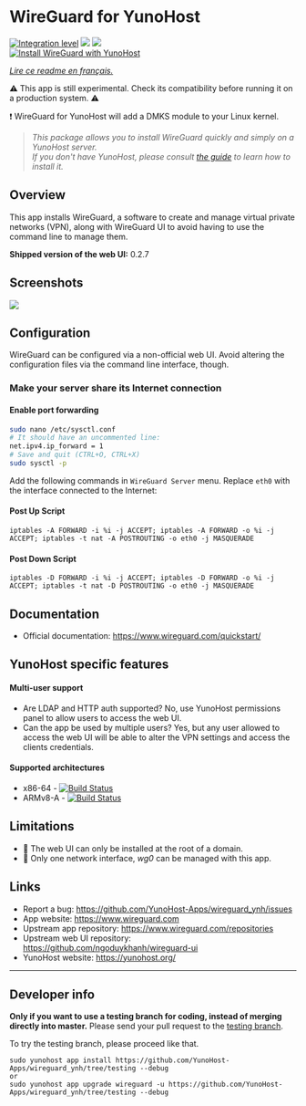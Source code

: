 # WireGuard for YunoHost

[![Integration level](https://dash.yunohost.org/integration/wireguard.svg)](https://dash.yunohost.org/appci/app/wireguard) ![](https://ci-apps.yunohost.org/ci/badges/wireguard.status.svg) ![](https://ci-apps.yunohost.org/ci/badges/wireguard.maintain.svg)  
[![Install WireGuard with YunoHost](https://install-app.yunohost.org/install-with-yunohost.svg)](https://install-app.yunohost.org/?app=wireguard)

*[Lire ce readme en français.](./README_fr.md)*

:warning: This app is still experimental. Check its compatibility before running it on a production system. :warning:

:exclamation: WireGuard for YunoHost will add a DMKS module to your Linux kernel.

> *This package allows you to install WireGuard quickly and simply on a YunoHost server.  
If you don't have YunoHost, please consult [the guide](https://yunohost.org/#/install) to learn how to install it.*

## Overview
This app installs WireGuard, a software to create and manage virtual private networks (VPN), along with WireGuard UI to avoid having to use the command line to manage them.

**Shipped version of the web UI:** 0.2.7

## Screenshots

![](https://user-images.githubusercontent.com/6447444/80270680-76adf980-86e4-11ea-8ca1-9237f0dfa249.png)

## Configuration

WireGuard can be configured via a non-official web UI. Avoid altering the configuration files via the command line interface, though.

### Make your server share its Internet connection

#### Enable port forwarding

```bash
sudo nano /etc/sysctl.conf
# It should have an uncommented line:
net.ipv4.ip_forward = 1
# Save and quit (CTRL+O, CTRL+X)
sudo sysctl -p
```

Add the following commands in `WireGuard Server` menu. Replace `eth0` with the interface connected to the Internet:

#### Post Up Script
```
iptables -A FORWARD -i %i -j ACCEPT; iptables -A FORWARD -o %i -j ACCEPT; iptables -t nat -A POSTROUTING -o eth0 -j MASQUERADE
```

#### Post Down Script
```
iptables -D FORWARD -i %i -j ACCEPT; iptables -D FORWARD -o %i -j ACCEPT; iptables -t nat -D POSTROUTING -o eth0 -j MASQUERADE
```

## Documentation

 * Official documentation: https://www.wireguard.com/quickstart/
<!-- * YunoHost documentation: -->

## YunoHost specific features

#### Multi-user support

* Are LDAP and HTTP auth supported? No, use YunoHost permissions panel to allow users to access the web UI.
* Can the app be used by multiple users? Yes, but any user allowed to access the web UI will be able to alter the VPN settings and access the clients credentials.

#### Supported architectures

* x86-64 - [![Build Status](https://ci-apps.yunohost.org/ci/logs/wireguard%20%28Apps%29.svg)](https://ci-apps.yunohost.org/ci/apps/wireguard/)
* ARMv8-A - [![Build Status](https://ci-apps-arm.yunohost.org/ci/logs/wireguard%20%28Apps%29.svg)](https://ci-apps-arm.yunohost.org/ci/apps/wireguard/)

## Limitations

* :construction: The web UI can only be installed at the root of a domain.
* :construction: Only one network interface, *wg0* can be managed with this app.

## Links

 * Report a bug: https://github.com/YunoHost-Apps/wireguard_ynh/issues
 * App website: https://www.wireguard.com
 * Upstream app repository: https://www.wireguard.com/repositories
 * Upstream web UI repository: https://github.com/ngoduykhanh/wireguard-ui
 * YunoHost website: https://yunohost.org/

---

Developer info
----------------

**Only if you want to use a testing branch for coding, instead of merging directly into master.**
Please send your pull request to the [testing branch](https://github.com/YunoHost-Apps/wireguard_ynh/tree/testing).

To try the testing branch, please proceed like that.
```
sudo yunohost app install https://github.com/YunoHost-Apps/wireguard_ynh/tree/testing --debug
or
sudo yunohost app upgrade wireguard -u https://github.com/YunoHost-Apps/wireguard_ynh/tree/testing --debug
```
